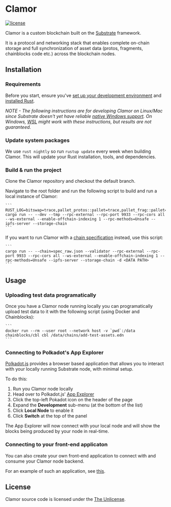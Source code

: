 # Clamor

[![license](https://img.shields.io/github/license/fragcolor-xyz/clamor)](./LICENSE)

Clamor is a custom blockchain built on the [Substrate](https://substrate.io/) framework. 

It is a protocol and networking stack that enables complete on-chain storage and full synchronization of asset data (protos, fragments, chainblocks code etc.) across the blockchain nodes.

## Installation

### Requirements

Before you start, ensure you've [set up your development environment](https://docs.fragcolor.xyz/contribute/code/getting-started/) and [installed Rust](https://docs.fragcolor.xyz/contribute/code/getting-started/#install-setup-rust).

*NOTE - The following instructions are for developing Clamor on Linux/Mac since Substrate doesn't yet have reliable [native Windows support](https://docs.substrate.io/v3/getting-started/windows-users/). On Windows, [WSL](https://docs.microsoft.com/en-us/windows/wsl/) might work with these instructions, but results are not guaranteed.*

### Update system packages

 We use `rust nightly` so run `rustup update` every week when building Clamor. This will update your Rust installation, tools, and dependencies.

### Build & run the project

Clone the Clamor repository and checkout the default branch.

Navigate to the root folder and run the following script to build and run a local instance of Clamor:

    ```
    RUST_LOG=bitswap=trace,pallet_protos::pallet=trace,pallet_frag::pallet=trace cargo run -- --dev --tmp --rpc-external --rpc-port 9933 --rpc-cors all --ws-external --enable-offchain-indexing 1 --rpc-methods=Unsafe --ipfs-server --storage-chain
    ```

If you want to run Clamor with a [chain specification](https://docs.substrate.io/v3/runtime/chain-specs/) instead, use this script:

    ```
    cargo run -- --chain=spec_raw.json --validator --rpc-external --rpc-port 9933 --rpc-cors all --ws-external --enable-offchain-indexing 1 --rpc-methods=Unsafe --ipfs-server --storage-chain -d <DATA PATH>
    ```

## Usage

### Uploading test data programatically

 Once you have a Clamor node running locally you can programatically upload test data to it with the following script (using Docker and Chainblocks):

    ```
    docker run --rm --user root --network host -v `pwd`:/data chainblocks/cbl cbl /data/chains/add-test-assets.edn
    ```

### Connecting to Polkadot's App Explorer

[Polkadot.js](https://github.com/polkadot-js/apps) provides a browser based application that allows you to interact with your locally running Substrate node, with minimal setup.

To do this:

1. Run you Clamor node locally
2. Head over to Polkadot.js' [App Explorer](https://polkadot.js.org/apps/#/explorer)
3. Click the top-left Pokadot icon on the header of the page
4. Expand the **Development** sub-menu (at the bottom of the list)
5. Click **Local Node** to enable it
6. Click **Switch** at the top of the panel

The App Explorer will now connect with your local node and will show the blocks being produced by your node in real-time.

### Connecting to your front-end applicaton

You can also create your own front-end application to connect with and consume your Clamor node backend.

For an example of such an application, see [this](https://github.com/fragcolor-xyz/clamor-frontend). 

## License
Clamor source code is licensed under the [The Unlicense](./LICENSE).
